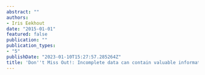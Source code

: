 ```yaml
---
abstract: ""
authors:
- Iris Eekhout
date: "2015-01-01"
featured: false
publication: ""
publication_types:
- "5"
publishDate: "2023-01-10T15:27:57.285264Z"
title: 'Don''t Miss Out!: Incomplete data can contain valuable information'
---
```


